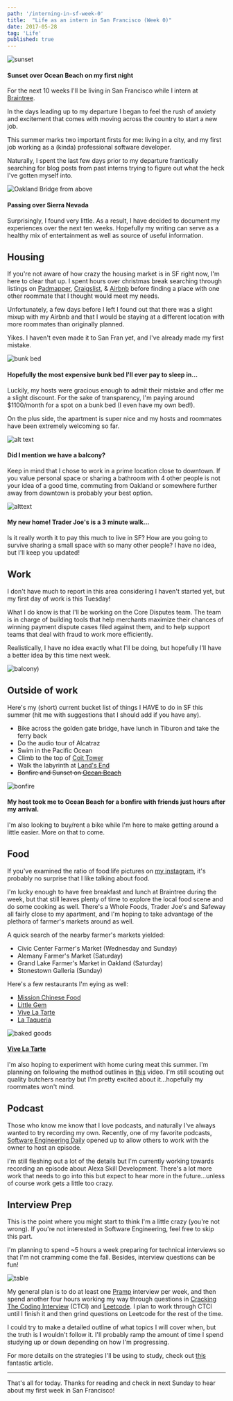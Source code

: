 ```yaml
---
path: '/interning-in-sf-week-0'
title:  "Life as an intern in San Francisco (Week 0)"
date: 2017-05-28
tag: 'Life'
published: true
---
```


[1]:/img/posts/2017-05-28/apt.png
[2]:/img/posts/2017-05-28/muffin.jpg
[3]:/img/posts/2017-05-28/balcony.jpg
[4]:/img/posts/2017-05-28/plane.jpg
[5]:/img/posts/2017-05-28/bakedgood.png
[6]:/img/posts/2017-05-28/bonfire.png
[7]:/img/posts/2017-05-28/table.jpg
[8]:/img/posts/2017-05-28/sunset.jpg
[9]:/img/posts/2017-05-28/bunkbed.jpg

![sunset](./sunset.jpg)
#### Sunset over Ocean Beach on my first night
For the next 10 weeks I'll be living in San Francisco while I intern at [Braintree](https://www.braintreepayments.com/?partner_source=US_DT_SEA_GGL_TXT_RES_DEV_CPC_GW_YBR&gclid=CIqqk53tidQCFRZLDQod6CUE4w&gclsrc=aw.ds&dclid=CPjquJ3tidQCFc9ANwodoGIGTg).


In the days leading up to my departure I began to feel the rush of anxiety and excitement that comes with moving across the country to start a new job.

This summer marks two important firsts for me: living in a city, and my first job working as a (kinda) professional software developer.

Naturally, I spent the last few days prior to my departure frantically searching for blog posts from past interns trying to figure out what the heck I've gotten myself into.

![Oakland Bridge from above](./plane.jpg)
#### Passing over Sierra Nevada

Surprisingly, I found very little.  As a result, I have decided to document my experiences over the next ten weeks.  Hopefully my writing can serve as a healthy mix of entertainment as well as source of useful information.

## Housing
If you're not aware of how crazy the housing market is in SF right now, I'm here to clear that up.  I spent hours over christmas break searching through listings on [Padmapper](https://www.padmapper.com/), [Craigslist](https://www.craigslist.org/about/sites), & [Airbnb](https://www.airbnb.com/) before finding a place with one other roommate that I thought would meet my needs.

Unfortunately, a few days before I left I found out that there was a slight mixup with my Airbnb and that I would be staying at a different location with more roommates than originally planned.

Yikes.  I haven't even made it to San Fran yet, and I've already made my first mistake.

![bunk bed](./bunkbed.jpg)
#### Hopefully the most expensive bunk bed I'll ever pay to sleep in...

Luckily, my hosts were gracious enough to admit their mistake and offer me a slight discount.  For the sake of transparency, I'm paying around $1100/month for a spot on a bunk bed (I even have my own bed!).

On the plus side, the apartment is super nice and my hosts and roommates have been extremely welcoming so far.

![alt text](./muffin.jpg)
#### Did I mention we have a balcony?

Keep in mind that I chose to work in a prime location close to downtown. If you value personal space or sharing a bathroom with 4 other people is not your idea of a good time, commuting from Oakland or somewhere further away from downtown is probably your best option.

![alttext](./apt.png)
#### My new home! Trader Joe's is a 3 minute walk...

Is it really worth it to pay this much to live in SF?  How are you going to survive sharing a small space with so many other people?  I have no idea, but I'll keep you updated!

## Work
I don't have much to report in this area considering I haven't started yet, but my first day of work is this Tuesday!

What I do know is that I'll be working on the Core Disputes team.  The team is in charge of building tools that help merchants maximize their chances of winning payment dispute cases filed against them, and to help support teams that deal with fraud to work more efficiently.

Realistically, I have no idea exactly what I'll be doing, but hopefully I'll have a better idea by this time next week.

![balcony](./balcony.jpg))

## Outside of work

Here's my (short) current bucket list of things I HAVE to do in SF this summer (hit me with suggestions that I should add if you have any).

* Bike across the golden gate bridge, have lunch in Tiburon and take the ferry back
* Do the audio tour of Alcatraz
* Swim in the Pacific Ocean
* Climb to the top of [Coit Tower](http://sfrecpark.org/destination/telegraph-hill-pioneer-park/coit-tower/)
* Walk the labyrinth at [Land's End](https://localwiki.org/sf/Land%27s_End_Labyrinth)
* ~~Bonfire and Sunset on [Ocean Beach](http://www.parksconservancy.org/visit/park-sites/ocean-beach.html?referrer=https://www.google.com/)~~

![bonfire](./bonfile.png)
#### My host took me to Ocean Beach for a bonfire with friends just hours after my arrival.

I'm also looking to buy/rent a bike while I'm here to make getting around a little easier.  More on that to come.

## Food
If you've examined the ratio of food:life pictures on [my instagram](https://www.instagram.com/taytaytrey/), it's probably no surprise that I like talking about food.

I'm lucky enough to have free breakfast and lunch at Braintree during the week, but that still leaves plenty of time to explore the local food scene and do some cooking as well.  There's a Whole Foods, Trader Joe's and Safeway all fairly close to my apartment, and I'm hoping to take advantage of the plethora of farmer's markets around as well.

A quick search of the nearby farmer's markets yielded:
* Civic Center Farmer's Market (Wednesday and Sunday)
* Alemany Farmer's Market (Saturday)
* Grand Lake Farmer's Market in Oakland (Saturday)
* Stonestown Galleria (Sunday)

Here's a few restaurants I'm eying as well:
* [Mission Chinese Food](https://missionchinesefood.com/sf/)
* [Little Gem](http://www.littlegem.restaurant/)
* [Vive La Tarte](http://www.littlegem.restaurant/)
* [La Taqueria](https://www.facebook.com/LaTaqSF)

![baked goods](./bakedgood.png)
#### [Vive La Tarte](https://www.instagram.com/vivelatarte/)
I'm also hoping to experiment with home curing meat this summer.  I'm planning on following the method outlines in [this](https://www.youtube.com/watch?v=cEkdCgAMgpw) video.  I'm still scouting out quality butchers nearby but I'm pretty excited about it...hopefully my roommates won't mind.

## Podcast
Those who know me know that I love podcasts, and naturally I've always wanted to try recording my own.  Recently, one of my favorite podcasts, [Software Engineering Daily](http://softwareengineeringdaily.com/) opened up to allow others to work with the owner to host an episode.

I'm still fleshing out a lot of the details but I'm currently working towards recording an episode about Alexa Skill Development.  There's a lot more work that needs to go into this but expect to hear more in the future...unless of course work gets a little too crazy.

## Interview Prep
This is the point where you might start to think I'm a little crazy (you're not wrong).  If you're not interested in Software Engineering, feel free to skip this part.

I'm planning to spend ~5 hours a week preparing for technical interviews so that I'm not cramming come the fall.  Besides, interview questions can be fun!

![table](./table.jpg)

My general plan is to do at least one [Pramp](https://www.pramp.com/#/) interview per week, and then spend another four hours working my way through questions in [Cracking The Coding Interview](https://www.amazon.com/Cracking-Coding-Interview-Programming-Questions/dp/0984782850/ref=pd_lpo_sbs_14_t_0?_encoding=UTF8&psc=1&refRID=VG1PWFRM79JXCBAZ2GSW) (CTCI) and [Leetcode](https://leetcode.com/).  I plan to work through CTCI until I finish it and then grind questions on Leetcode for the rest of the time.

I could try to make a detailed outline of what topics I will cover when, but the truth is I wouldn't follow it.  I'll probably ramp the amount of time I spend studying up or down depending on how I'm progressing.

For more details on the strategies I'll be using to study, check out [this](http://haseebq.com/how-to-break-into-tech-job-hunting-and-interviews/) fantastic article.

____

That's all for today.  Thanks for reading and check in next Sunday to hear about my first week in San Francisco!
